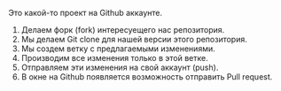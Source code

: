 Это какой-то проект на Github аккаунте.


1. Делаем форк (fork) интересуещего нас репозитория.
2. Мы делаем Git clone для нашей версии этого репозитория.
3. Мы создем ветку с предлагаемыми изменениями.
4. Производим все изменения только в этой ветке.
5. Отправляем эти изменения на свой аккаунт (push).
6. В окне на Github появляется возможность отправить Pull request.
